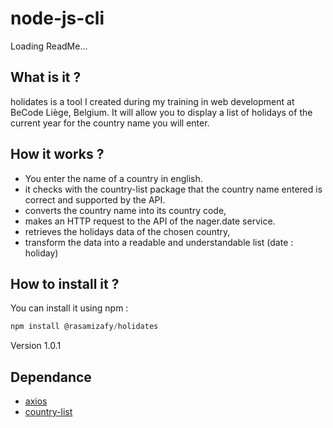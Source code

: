 # node-js-cli
Loading ReadMe...
## What is it ?
holidates is a tool I created during my training in web development at BeCode Liège, Belgium. It will allow you to display a list of holidays of the current year for the country name you will enter.

## How it works ?
- You enter the name of a country in english.
- it checks with the country-list package that the country name entered is correct and supported by the API.
- converts the country name into its country code,
- makes an HTTP request to the API of the nager.date service.
- retrieves the holidays data of the chosen country,
- transform the data into a readable and understandable list (date : holiday)
## How to install it ?
You can install it using npm :
```js
npm install @rasamizafy/holidates
```

Version
1.0.1

## Dependance
- [axios](https://github.com/axios/axios)
- [country-list](https://www.npmjs.com/package/country-list)

